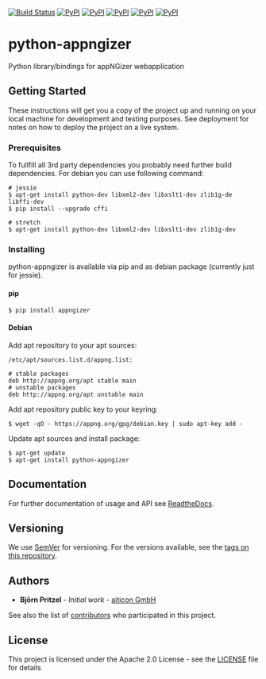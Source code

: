 [![Build Status](https://www.appng.org/jenkins/buildStatus/icon?job=python-appngizer/master)](https://www.appng.org/jenkins/job/python-appngizer/job/master/)
[![PyPI](https://img.shields.io/pypi/v/appngizer.svg)](https://pypi.python.org/pypi/appngizer)
[![PyPI](https://img.shields.io/pypi/l/appngizer.svg)](https://pypi.python.org/pypi/appngizer)
[![PyPI](https://img.shields.io/pypi/wheel/appngizer.svg)](https://pypi.python.org/pypi/appngizer)
[![PyPI](https://img.shields.io/pypi/format/appngizer.svg)](https://pypi.python.org/pypi/appngizer)
[![PyPI](https://img.shields.io/pypi/status/appngizer.svg)](https://pypi.python.org/pypi/appngizer)

# python-appngizer

Python library/bindings for appNGizer webapplication

## Getting Started

These instructions will get you a copy of the project up and running on your local machine for development and testing purposes. See deployment for notes on how to deploy the project on a live system.

### Prerequisites

To fullfill all 3rd party dependencies you probably need further build dependencies. For debian you can use following command:

```
# jessie
$ apt-get install python-dev libxml2-dev libxslt1-dev zlib1g-de libffi-dev
$ pip install --upgrade cffi

# stretch
$ apt-get install python-dev libxml2-dev libxslt1-dev zlib1g-dev
```

### Installing

python-appngizer is available via pip and as debian package (currently just for jessie).

#### pip

```
$ pip install appngizer
```

#### Debian

Add apt repository to your apt sources:

```
/etc/apt/sources.list.d/appng.list:

# stable packages
deb http://appng.org/apt stable main
# unstable packages
deb http://appng.org/apt unstable main
```

Add apt repository public key to your keyring:

```
$ wget -qO - https://appng.org/gpg/debian.key | sudo apt-key add -
```

Update apt sources and install package:

```
$ apt-get update
$ apt-get install python-appngizer
```

## Documentation

For further documentation of usage and API see [ReadtheDocs](https://appng.org/python-appngizer/). 

## Versioning

We use [SemVer](http://semver.org/) for versioning. For the versions available, see the [tags on this repository](https://github.com/appNG/python-appngizer/tags). 

## Authors

* **Björn Pritzel** - *Initial work* - [aiticon GmbH](https://aiticon.com)

See also the list of [contributors](https://github.com/appNG/python-appngizer/contributors) who participated in this project.

## License

This project is licensed under the Apache 2.0 License - see the [LICENSE](LICENSE) file for details

